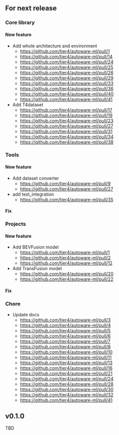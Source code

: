 ## For next release
### Core library
#### New feature

- Add whole architecture and environment
  - https://github.com/tier4/autoware-ml/pull/1
  - https://github.com/tier4/autoware-ml/pull/14
  - https://github.com/tier4/autoware-ml/pull/24
  - https://github.com/tier4/autoware-ml/pull/25
  - https://github.com/tier4/autoware-ml/pull/26
  - https://github.com/tier4/autoware-ml/pull/29
  - https://github.com/tier4/autoware-ml/pull/33
  - https://github.com/tier4/autoware-ml/pull/36
  - https://github.com/tier4/autoware-ml/pull/40
  - https://github.com/tier4/autoware-ml/pull/41
- Add T4dataset
  - https://github.com/tier4/autoware-ml/pull/17
  - https://github.com/tier4/autoware-ml/pull/19
  - https://github.com/tier4/autoware-ml/pull/23
  - https://github.com/tier4/autoware-ml/pull/27
  - https://github.com/tier4/autoware-ml/pull/31
  - https://github.com/tier4/autoware-ml/pull/34
  - https://github.com/tier4/autoware-ml/pull/38

### Tools
#### New feature

- Add dataset converter
  - https://github.com/tier4/autoware-ml/pull/9
  - https://github.com/tier4/autoware-ml/pull/27
- add test_integration
  - https://github.com/tier4/autoware-ml/pull/35

#### Fix

### Projects
#### New feature

- Add BEVFusion model
  - https://github.com/tier4/autoware-ml/pull/1
  - https://github.com/tier4/autoware-ml/pull/2
  - https://github.com/tier4/autoware-ml/pull/12
- Add TransFusion model
  - https://github.com/tier4/autoware-ml/pull/20
  - https://github.com/tier4/autoware-ml/pull/22

#### Fix

### Chore

- Update docs
  - https://github.com/tier4/autoware-ml/pull/3
  - https://github.com/tier4/autoware-ml/pull/4
  - https://github.com/tier4/autoware-ml/pull/5
  - https://github.com/tier4/autoware-ml/pull/6
  - https://github.com/tier4/autoware-ml/pull/7
  - https://github.com/tier4/autoware-ml/pull/8
  - https://github.com/tier4/autoware-ml/pull/10
  - https://github.com/tier4/autoware-ml/pull/11
  - https://github.com/tier4/autoware-ml/pull/13
  - https://github.com/tier4/autoware-ml/pull/16
  - https://github.com/tier4/autoware-ml/pull/21
  - https://github.com/tier4/autoware-ml/pull/24
  - https://github.com/tier4/autoware-ml/pull/28
  - https://github.com/tier4/autoware-ml/pull/30
  - https://github.com/tier4/autoware-ml/pull/32
  - https://github.com/tier4/autoware-ml/pull/41

## v0.1.0

TBD
